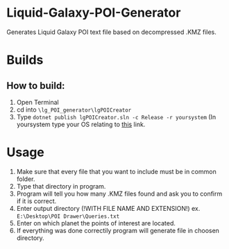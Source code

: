 # Liquid-Galaxy-POI-Generator
Generates Liquid Galaxy POI text file based on decompressed .KMZ files.

# Builds

## How to build: 

1. Open Terminal
2. cd into ```\lg_POI_generator\lgPOICreator```
3. Type ```dotnet publish lgPOICreator.sln -c Release -r yoursystem``` (In yoursystem type your OS relating to [this](https://docs.microsoft.com/en-us/dotnet/core/rid-catalog) link.

# Usage

1. Make sure that every file that you want to include must be in common folder.
2. Type that directory in program.
3. Program will tell you how many .KMZ files found and ask you to confirm if it is correct.
4. Enter output directory (!WITH FILE NAME AND EXTENSION!) ex. ```E:\Desktop\POI Drawer\Queries.txt```
5. Enter on which planet the points of interest are located.
6. If everything was done correctily program will generate file in choosen directory.
